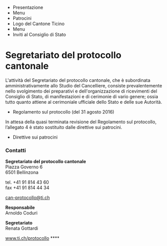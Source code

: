   * Presentazione
  * Menu
  * Patrocini
  * Logo del Cantone Ticino
  * Menu
  * Inviti al Consiglio di Stato

#  Segretariato del protocollo cantonale

L'attività del Segretariato del protocollo cantonale, che è subordinata
amministrativamente allo Studio del Cancelliere, consiste prevalentemente
nello svolgimento dei preparativi e dell'organizzazione di ricevimenti del
Consiglio di Stato, di manifestazioni e di cerimonie di vario genere; ossia
tutto quanto attiene al cerimoniale ufficiale dello Stato e delle sue
Autorità.

  * Regolamento sul protocollo (del 31 agosto 2016)

In attesa della quasi terminata revisione del Regolamento sul protocollo,
l’allegato 4 è stato sostituito dalle direttive sui patrocini.

  * Direttive sui patrocini

###  Contatti

**Segretariato del protocollo cantonale**  
Piazza Governo 6  
6501 Bellinzona  
  
tel. +41 91 814 43 60  
fax +41 91 814 44 34

can-protocollo@ti.ch  
  
 **Responsabile**  
Arnoldo Coduri

**Segretariato**  
Renata Gottardi

www.ti.ch/protocollo ****

